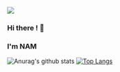 ![](https://komarev.com/ghpvc/?username=trinhnam12345z&color=green)
### Hi there ! 👋
### I'm NAM 
![Anurag's github stats](https://github-readme-stats.vercel.app/api?username=trinhnam12345z&show_icons=true&theme=default) [![Top Langs](https://github-readme-stats.vercel.app/api/top-langs/?username=trinhnam12345z&layout=compact)](https://github.com/anuraghazra/github-readme-stats) 



